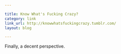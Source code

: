 ```yaml
---

title: Know What's Fucking Crazy?
category: link
link_url: http://knowwhatsfuckingcrazy.tumblr.com/
layout: blog

---
```


Finally, a decent perspective.
